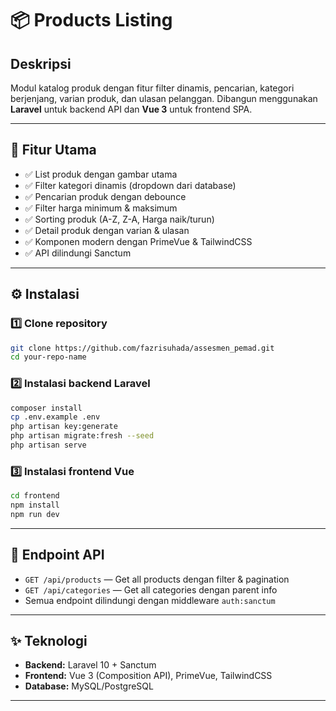 # 📦 Products Listing

## Deskripsi

Modul katalog produk dengan fitur filter dinamis, pencarian, kategori berjenjang, varian produk, dan ulasan pelanggan. Dibangun menggunakan **Laravel** untuk backend API dan **Vue 3** untuk frontend SPA.

---

## 🚀 Fitur Utama

* ✅ List produk dengan gambar utama
* ✅ Filter kategori dinamis (dropdown dari database)
* ✅ Pencarian produk dengan debounce
* ✅ Filter harga minimum & maksimum
* ✅ Sorting produk (A-Z, Z-A, Harga naik/turun)
* ✅ Detail produk dengan varian & ulasan
* ✅ Komponen modern dengan PrimeVue & TailwindCSS
* ✅ API dilindungi Sanctum

---

## ⚙️ Instalasi

### 1️⃣ Clone repository

```bash
git clone https://github.com/fazrisuhada/assesmen_pemad.git
cd your-repo-name
```

### 2️⃣ Instalasi backend Laravel

```bash
composer install
cp .env.example .env
php artisan key:generate
php artisan migrate:fresh --seed
php artisan serve
```

### 3️⃣ Instalasi frontend Vue

```bash
cd frontend
npm install
npm run dev
```

---

## 🔗 Endpoint API

* `GET /api/products` — Get all products dengan filter & pagination
* `GET /api/categories` — Get all categories dengan parent info
* Semua endpoint dilindungi dengan middleware `auth:sanctum`


---

## ✨ Teknologi

* **Backend:** Laravel 10 + Sanctum
* **Frontend:** Vue 3 (Composition API), PrimeVue, TailwindCSS
* **Database:** MySQL/PostgreSQL

---

